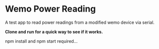 # Wemo Power Reading
A test app to read power readings from a modified wemo device via serial.

**Clone and run for a quick way to see if it works.**

npm install and npm start required...
